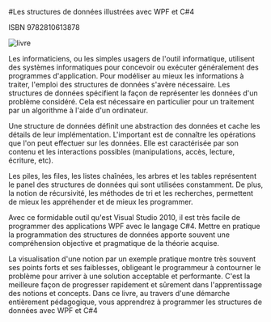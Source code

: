 #Les structures de données illustrées avec WPF et C#4

ISBN 9782810613878

![livre](http://www.reypatrice.fr/livres/fiche_bod_02_structure_donnees_cpf_csharp4/bod_02_200x264.png)

Les informaticiens, ou les simples usagers de l'outil informatique, utilisent des systèmes informatiques pour concevoir ou exécuter généralement des programmes d'application. Pour modéliser au mieux les informations à traiter, l'emploi des structures de données s'avère nécessaire. Les structures de données spécifient la façon de représenter les données d'un problème considéré. Cela est nécessaire en particulier pour un traitement par un algorithme à l'aide d'un ordinateur.

Une structure de données définit une abstraction des données et cache les détails de leur implémentation. L'important est de connaître les opérations que l'on peut effectuer sur les données. Elle est caractérisée par son contenu et les interactions possibles (manipulations, accès, lecture, écriture, etc).

Les piles, les files, les listes chaînées, les arbres et les tables représentent le panel des structures de données qui sont utilisées constamment. De plus, la notion de récursivité, les méthodes de tri et les recherches, permettent de mieux les appréhender et de mieux les programmer.

Avec ce formidable outil qu'est Visual Studio 2010, il est très facile de programmer des applications WPF avec le langage C#4. Mettre en pratique la programmation des structures de données apporte souvent une compréhension objective et pragmatique de la théorie acquise.

La visualisation d'une notion par un exemple pratique montre très souvent ses points forts et ses faiblesses, obligeant le programmeur à contourner le problème pour arriver à une solution acceptable et performante. C'est la meilleure façon de progresser rapidement et sûrement dans l'apprentissage des notions et concepts. Dans ce livre, au travers d'une démarche entièrement pédagogique, vous apprendrez à programmer les structures de données avec WPF et C#4
